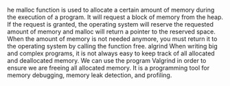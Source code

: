 he malloc function is used to allocate a certain amount of memory during the execution of a program.
It will request a block of memory from the heap. If the request is granted, the operating system will reserve the requested amount of memory and malloc will return a pointer to the reserved space.
When the amount of memory is not needed anymore, you must return it to the operating system by calling the function free.
algrind
When writing big and complex programs, it is not always easy to keep track of all allocated and deallocated memory. We can use the program Valgrind in order to ensure we are freeing all allocated memory. It is a programming tool for memory debugging, memory leak detection, and profiling.
